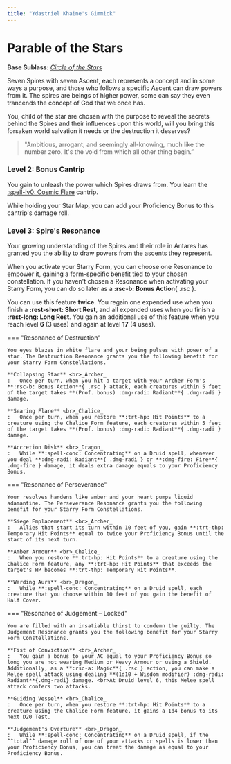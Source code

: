 ```yaml
---
title: "Ydastriel Khaine's Gimmick"
---
```


# Parable of the Stars

**Base Sublass:** *[Circle of the Stars](../../class/druid/star.md)*

Seven Spires with seven Ascent, each represents a concept and in some ways a purpose, and those who follows a specific Ascent can draw powers from it. The spires are beings of higher power, some can say they even trancends the concept of God that we once has.

You, child of the star are chosen with the purpose to reveal the secrets behind the Spires and their influences upon this world, will you bring this forsaken world salvation it needs or the destruction it deserves?

> "Ambitious, arrogant, and seemingly all-knowing, much like the number zero. It's the void from which all other thing begin.”

### Level 2: Bonus Cantrip

You gain to unleash the power which Spires draws from. You learn the [:spell-lv0: Cosmic Flare](../../spells/description/additional/homebrew.md#cosmic-flare) cantrip.

While holding your Star Map, you can add your Proficiency Bonus to this cantrip's damage roll.

### Level 3: Spire's Resonance

Your growing understanding of the Spires and their role in Antares has granted you the ability to draw powers from the ascents they represent.

When you activate your Starry Form, you can choose one Resonance to empower it, gaining a form-specific benefit tied to your chosen constellation. If you haven't chosen a Resonance when activating your Starry Form, you can do so later as a **:rsc-b: Bonus Action**{ .rsc }.

You can use this feature **twice**. You regain one expended use when you finish a **:rest-short: Short Rest**, and all expended uses when you finish a **:rest-long: Long Rest**. You gain an additional use of this feature when you reach level **6** (3 uses) and again at level **17** (4 uses).

=== "Resonance of Destruction"

    You eyes blazes in white flare and your being pulses with power of a star. The Destruction Resonance grants you the following benefit for your Starry Form Constellations.

    **Collapsing Star** <br>_Archer_
    :   Once per turn, when you hit a target with your Archer Form's **:rsc-b: Bonus Action**{ .rsc } attack, each creatures within 5 feet of the target takes **(Prof. bonus) :dmg-radi: Radiant**{ .dmg-radi } damage.

    **Searing Flare** <br>_Chalice_
    :   Once per turn, when you restore **:trt-hp: Hit Points** to a creature using the Chalice Form feature, each creatures within 5 feet of the target takes **(Prof. bonus) :dmg-radi: Radiant**{ .dmg-radi } damage.

    **Accretion Disk** <br>_Dragon_ 
    :   While **:spell-conc: Concentrating** on a Druid spell, whenever you deal **:dmg-radi: Radiant**{ .dmg-radi } or **:dmg-fire: Fire**{ .dmg-fire } damage, it deals extra damage equals to your Proficiency Bonus.
    
=== "Resonance of Perseverance"

    Your resolves hardens like amber and your heart pumps liquid adamantine. The Perseverance Resonance grants you the following benefit for your Starry Form Constellations.

    **Siege Emplacement** <br>_Archer_
    :   Allies that start its turn within 10 feet of you, gain **:trt-thp: Temporary Hit Points** equal to twice your Proficiency Bonus until the start of its next turn.

    **Amber Armour** <br>_Chalice_
    :   When you restore **:trt-hp: Hit Points** to a creature using the Chalice Form feature, any **:trt-hp: Hit Points** that exceeds the target's HP becomes **:trt-thp: Temporary Hit Points**.
    
    **Warding Aura** <br>_Dragon_
    :   While **:spell-conc: Concentrating** on a Druid spell, each creature that you choose within 10 feet of you gain the benefit of Half Cover.
    
=== "Resonance of Judgement – Locked"

    You are filled with an insatiable thirst to condemn the guilty. The Judgement Resonance grants you the following benefit for your Starry Form Constellations.

    **Fist of Conviction** <br>_Archer_
    :   You gain a bonus to your AC equal to your Proficiency Bonus so long you are not wearing Medium or Heavy Armour or using a Shield. Additionally, as a **:rsc-a: Magic**{ .rsc } action, you can make a Melee spell attack using dealing **(1d10 + Wisdom modifier) :dmg-radi: Radiant**{.dmg-radi} damage. <br>At Druid level 6, this Melee spell attack confers two attacks. 

    **Guiding Vessel** <br>_Chalice_
    :   Once per turn, when you restore **:trt-hp: Hit Points** to a creature using the Chalice Form feature, it gains a 1d4 bonus to its next D20 Test.

    **Judgement's Overture** <br>_Dragon_
    :   While **:spell-conc: Concentrating** on a Druid spell, if the ^^total^^ damage roll of one of your attacks or spells is lower than your Proficiency Bonus, you can treat the damage as equal to your Proficiency Bonus.

<!---

=== "Resonance of Harmony – Locked"

    The power of the Harmony is in your hands, the fate of the elves is your will. 
    
    So long your Starry Form is active, you can cast **:spell-lv5: Dominate Person** spell without expending a spell slot a number of times equals to half your Proficiency Bonus. You regain all expended use on a **:rest-long: Long Rest**. The Duration of which you can Concentrate on this spells matches the Duration of your Starry Form feature.
    
    When the spell is cast this way, Elves can't benefit from the *Fey Ancestry* trait for the purpose to gain **:d20-adv: Advantage**{.d20}.

    **Whip of Obedience** <br>_Archer_
    :   When you hit a target that has the **Charmed**{.cond} condition inflicted by **:spell-lv5: Dominate Person** with your Archer Form's **:rsc-b: Bonus Action**{ .rsc } attack, it deals extra damage equals to your Proficiency Bonus and the target makes the spell's Saving Throw with a **:d20-dis: Disadvantage**{.d20}.

    **Distribution of Vitality** <br>_Chalice_
    :   As a **:rsc-a: Magic** action, you can distribute the vitality of the target that has the **Charmed**{.cond} condition inflicted by **:spell-lv5: Dominate Person**. The creature takes **2d8 + Wisdom modifier :dmg-necr: Necrotic**{.dmg-necr} damage (ignores Resistance) and you distribute the damage dealt as healing to creatures of your choice within 30 feet of the **Charmed**{.cond} target however you like.

    **Flesh to Conduit** <br>_Dragon_
    :   While **:spell-conc: Concentrating** on **:spell-lv5: Dominate Person**, you can cast Druid spells as though you were in the **Charmed**{.cond} target space, using its senses.


#### Resonance of Enlightenment – Locked

The Jötunn of Kalevala, Poet of Spells, **The Spire of Enlightenment**; *Antero Vipunen*, has yet seen you as worthy.

#### Resonance of Equillibrium – Locked

The █████████, █████████ ██ ██████████████, **The S█ire of ████████████**; *█████████*. *"Do not ask which creature screams in the night. Do not question who waits for you in the shadow, Ydastriel, Son of Khaine."*

--->


